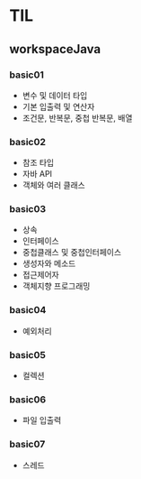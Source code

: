 # TIL

## workspaceJava

### basic01

- 변수 및 데이터 타입
- 기본 입출력 및 연산자
- 조건문, 반복문, 중첩 반복문, 배열

### basic02

- 참조 타입
- 자바 API
- 객체와 여러 클래스

### basic03

- 상속
- 인터페이스
- 중첩클래스 및 중첩인터페이스
- 생성자와 메소드
- 접근제어자
- 객체지향 프로그래밍

### basic04

- 예외처리

### basic05

- 컬렉션

### basic06

- 파일 입출력

### basic07

- 스레드
